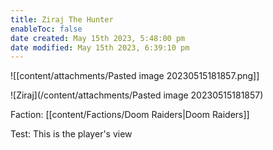 ```yaml
---
title: Ziraj The Hunter
enableToc: false
date created: May 15th 2023, 5:48:00 pm
date modified: May 15th 2023, 6:39:10 pm
---
```

![[content/attachments/Pasted image 20230515181857.png]]

![Ziraj](/content/attachments/Pasted image 20230515181857)

Faction: [[content/Factions/Doom Raiders|Doom Raiders]]

Test: This is the player's view
